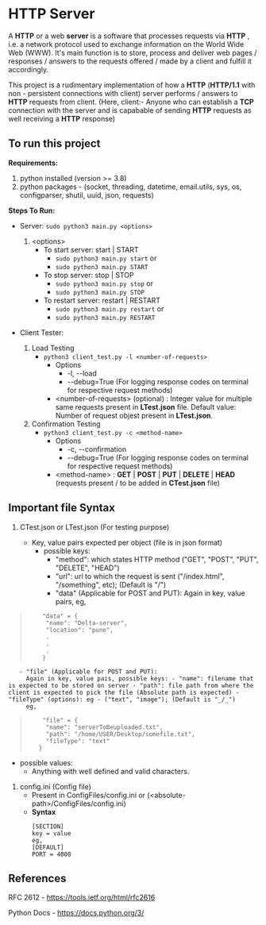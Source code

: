 # HTTP Server

A **HTTP** or a web **server** is a software that processes requests via **HTTP** , i.e. a network protocol used to exchange information on the World Wide Web (WWW). It's main function is to store, process and deliver web pages / responses / answers to the requests offered / made by a client and fulfill it accordingly.

This project is a rudimentary implementation of how a **HTTP** (**HTTP/1.1** with non - persistent connections with client) server performs / answers to **HTTP** requests from client.
(Here, client:- Anyone who can establish a **TCP** connection with the server and is capabable of sending **HTTP** requests as well receiving a **HTTP** response)

## To run this project

**Requirements:**

1. python installed (version >= 3.8)
2. python packages - (socket, threading, datetime, email.utils, sys, os, configparser, shutil, uuid, json, requests)

**Steps To Run:**

- Server:
  `sudo python3 main.py <options>`

  1. \<options>
     - To start server: start | START
       - `sudo python3 main.py start`
         or
       - `sudo python3 main.py START`
     - To stop server: stop | STOP
       - `sudo python3 main.py stop`
         or
       - `sudo python3 main.py STOP`
     - To restart server: restart | RESTART
       - `sudo python3 main.py restart`
         or
       - `sudo python3 main.py RESTART`

- Client Tester:
  1. Load Testing
     - `python3 client_test.py -l <number-of-requests>`
       - Options
         - -l, --load
         - --debug=True (For logging response codes on terminal for respective request methods)
       - \<number-of-requests> (optional) : Integer value for multiple same requests present in **LTest.json** file.
         Default value: Number of request objest present in **LTest.json**.
  2. Confirmation Testing
     - `python3 client_test.py -c <method-name>`
       - Options
         - -c, --confirmation
         - --debug=True (For logging response codes on terminal for respective request methods)
       - \<method-name> : **GET** | **POST** | **PUT** | **DELETE** | **HEAD** (requests present / to be added in **CTest.json** file)

## Important file Syntax

1. CTest.json or LTest.json (For testing purpose)

   - Key, value pairs expected per object (file is in json format)
     - possible keys:
       - "method": which states HTTP method ("GET", "POST", "PUT", "DELETE", "HEAD")
       - "url": url to which the request is sent ("/index.html", "/something", etc); (Default is "/")
       - "data" (Applicable for POST and PUT):
         Again in key, value pairs, eg,
>         "data" = {
>          "name": "Delta-server",
>          "location": "pune",
>          .
>          .
>          .
>         }
       - "file" (Applicable for POST and PUT):
         Again in key, value pais, possible keys: - "name": filename that is expected to be stored on server - "path": file path from where the client is expected to pick the file (Absolute path is expected) - "fileType" (options): eg - ("text", "image"); (Default is "_/_")
         eg,
>         "file" = {
>          "name": "serverToBeuploaded.txt",
>          "path": "/home/USER/Desktop/somefile.txt",
>          "fileType": "text"
>        }
   - possible values:
     - Anything with well defined and valid characters.

1. config.ini (Config file)
   - Present in ConfigFiles/config.ini or (\<absolute-path>/ConfigFiles/config.ini)
   - **Syntax**
     ```
     [SECTION]
     key = value
     eg,
     [DEFAULT]
     PORT = 4000
     ```

## References  
  RFC 2612 - https://tools.ietf.org/html/rfc2616
  
  Python Docs - https://docs.python.org/3/
